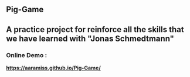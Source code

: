 ## Pig-Game
A practice project for reinforce all the skills that we have learned with "Jonas Schmedtmann"
---
### Online Demo :
**https://aaramiss.github.io/Pig-Game/**

